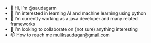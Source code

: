 - 👋 Hi, I’m @saudagarm
- 👀 I’m interested in learning AI and machine learning using python
- 🌱 I’m currently working as a java developer and many related frameworks
- 💞️ I’m looking to collaborate on (not sure) anything interesting
- 📫 How to reach me muliksaudagar@gmail.com

<!---
saudagarm/saudagarm is a ✨ special ✨ repository because its `README.md` (this file) appears on your GitHub profile.
You can click the Preview link to take a look at your changes.
-
